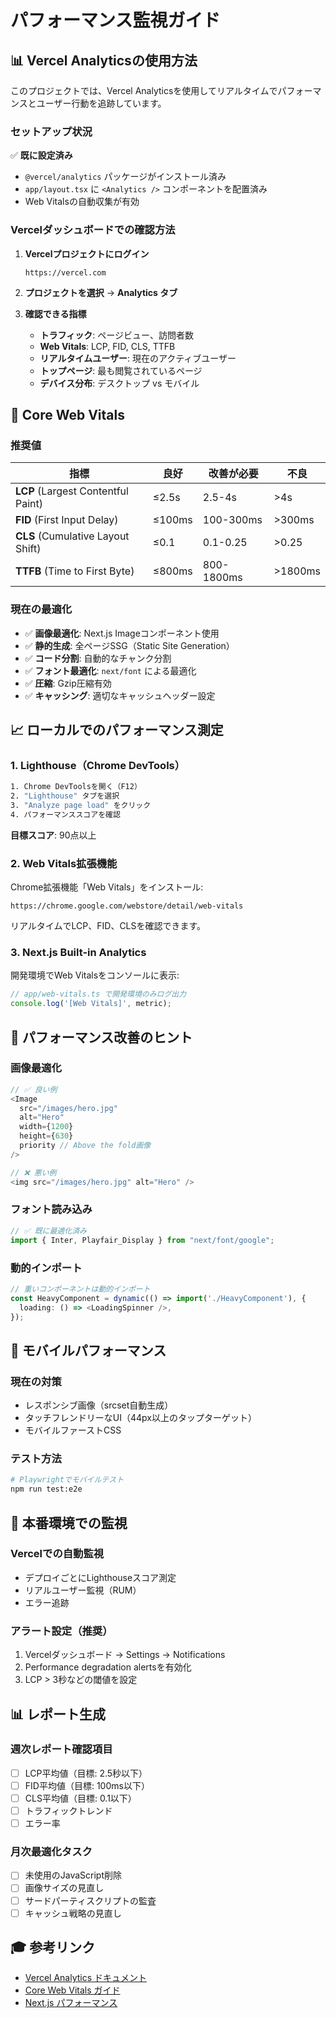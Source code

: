 # パフォーマンス監視ガイド

## 📊 Vercel Analyticsの使用方法

このプロジェクトでは、Vercel Analyticsを使用してリアルタイムでパフォーマンスとユーザー行動を追跡しています。

### セットアップ状況

✅ **既に設定済み**
- `@vercel/analytics` パッケージがインストール済み
- `app/layout.tsx` に `<Analytics />` コンポーネントを配置済み
- Web Vitalsの自動収集が有効

### Vercelダッシュボードでの確認方法

1. **Vercelプロジェクトにログイン**
   ```
   https://vercel.com
   ```

2. **プロジェクトを選択** → **Analytics タブ**

3. **確認できる指標**
   - **トラフィック**: ページビュー、訪問者数
   - **Web Vitals**: LCP, FID, CLS, TTFB
   - **リアルタイムユーザー**: 現在のアクティブユーザー
   - **トップページ**: 最も閲覧されているページ
   - **デバイス分布**: デスクトップ vs モバイル

## 🎯 Core Web Vitals

### 推奨値

| 指標 | 良好 | 改善が必要 | 不良 |
|------|------|-----------|------|
| **LCP** (Largest Contentful Paint) | ≤2.5s | 2.5-4s | >4s |
| **FID** (First Input Delay) | ≤100ms | 100-300ms | >300ms |
| **CLS** (Cumulative Layout Shift) | ≤0.1 | 0.1-0.25 | >0.25 |
| **TTFB** (Time to First Byte) | ≤800ms | 800-1800ms | >1800ms |

### 現在の最適化

- ✅ **画像最適化**: Next.js Imageコンポーネント使用
- ✅ **静的生成**: 全ページSSG（Static Site Generation）
- ✅ **コード分割**: 自動的なチャンク分割
- ✅ **フォント最適化**: `next/font` による最適化
- ✅ **圧縮**: Gzip圧縮有効
- ✅ **キャッシング**: 適切なキャッシュヘッダー設定

## 📈 ローカルでのパフォーマンス測定

### 1. Lighthouse（Chrome DevTools）

```bash
1. Chrome DevToolsを開く（F12）
2. "Lighthouse" タブを選択
3. "Analyze page load" をクリック
4. パフォーマンススコアを確認
```

**目標スコア**: 90点以上

### 2. Web Vitals拡張機能

Chrome拡張機能「Web Vitals」をインストール:
```
https://chrome.google.com/webstore/detail/web-vitals
```

リアルタイムでLCP、FID、CLSを確認できます。

### 3. Next.js Built-in Analytics

開発環境でWeb Vitalsをコンソールに表示:

```typescript
// app/web-vitals.ts で開発環境のみログ出力
console.log('[Web Vitals]', metric);
```

## 🔧 パフォーマンス改善のヒント

### 画像最適化
```typescript
// ✅ 良い例
<Image
  src="/images/hero.jpg"
  alt="Hero"
  width={1200}
  height={630}
  priority // Above the fold画像
/>

// ❌ 悪い例
<img src="/images/hero.jpg" alt="Hero" />
```

### フォント読み込み
```typescript
// ✅ 既に最適化済み
import { Inter, Playfair_Display } from "next/font/google";
```

### 動的インポート
```typescript
// 重いコンポーネントは動的インポート
const HeavyComponent = dynamic(() => import('./HeavyComponent'), {
  loading: () => <LoadingSpinner />,
});
```

## 📱 モバイルパフォーマンス

### 現在の対策
- レスポンシブ画像（srcset自動生成）
- タッチフレンドリーなUI（44px以上のタップターゲット）
- モバイルファーストCSS

### テスト方法
```bash
# Playwrightでモバイルテスト
npm run test:e2e
```

## 🚀 本番環境での監視

### Vercelでの自動監視
- デプロイごとにLighthouseスコア測定
- リアルユーザー監視（RUM）
- エラー追跡

### アラート設定（推奨）
1. Vercelダッシュボード → Settings → Notifications
2. Performance degradation alertsを有効化
3. LCP > 3秒などの閾値を設定

## 📊 レポート生成

### 週次レポート確認項目
- [ ] LCP平均値（目標: 2.5秒以下）
- [ ] FID平均値（目標: 100ms以下）
- [ ] CLS平均値（目標: 0.1以下）
- [ ] トラフィックトレンド
- [ ] エラー率

### 月次最適化タスク
- [ ] 未使用のJavaScript削除
- [ ] 画像サイズの見直し
- [ ] サードパーティスクリプトの監査
- [ ] キャッシュ戦略の見直し

## 🎓 参考リンク

- [Vercel Analytics ドキュメント](https://vercel.com/docs/analytics)
- [Core Web Vitals ガイド](https://web.dev/vitals/)
- [Next.js パフォーマンス](https://nextjs.org/docs/app/building-your-application/optimizing)

